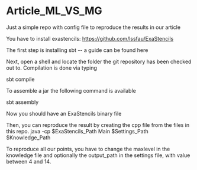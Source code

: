 # Article_ML_VS_MG
Just a simple repo with config file to reproduce the results in our article

You have to install exastencils: https://github.com/lssfau/ExaStencils

  The first step is installing sbt -- a guide can be found here

  Next, open a shell and locate the folder the git repository has been checked out to. Compilation is done via typing
  
  sbt compile
  
  To assemble a jar the following command is available
  
  sbt assembly
  
  Now you should have an ExaStencils binary file

Then, you can reproduce the result by creating the cpp file from the files in this repo. java -cp $ExaStencils_Path Main $Settings_Path $Knowledge_Path

To reproduce all our points, you have to change the maxlevel in the knowledge file and optionally the output_path in the settings file, with value between 4 and 14.
